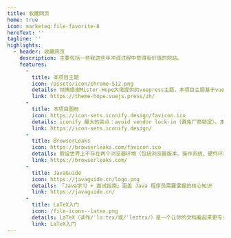```yaml
---
title: 收藏网页
home: true
icon: marketeq:file-favorite-8
heroText: ''
tagline: ''
highlights:
  - header: 收藏网页
    description: 主要包括一些我这些年冲浪过程中觉得有价值的网站。
    features:
      -
        title: 本项目主题
        icon: /assets/icon/chrome-512.png
        details: 倾情感谢Mister-Hope大佬提供的vuepress主题，本项目主题基于vuepress-theme-hope主题进行搭建。
        link: https://theme-hope.vuejs.press/zh/
      -
        title: 本项目图标
        icon: https://icon-sets.iconify.design/favicon.ico
        details: iconify 最大的卖点：avoid vendor lock-in（避免厂商锁定）。本项目图标除了部分图片外全部来源于iconify。
        link: https://icon-sets.iconify.design/
      -
        title: BrowserLeaks
        icon: https://browserleaks.com/favicon.ico
        details: 假设世界上不存在两个浏览器环境（包括浏览器版本、操作系统、硬件环境）完全相同，那么可以通过这些差异唯一确定一个环境，从而用来作为浏览器指纹标识一个人。这个网站介绍了浏览器指纹技术！
        link: https://browserleaks.com/
      -
        title: JavaGuide
        icon: https://javaguide.cn/logo.png
        details: 「Java学习 + 面试指南」涵盖 Java 程序员需要掌握的核心知识
        link: https://javaguide.cn/
      -
        title: LaTeX入门
        icon: /file-icons--latex.png
        details: LaTeX（读作/ˈlɑːtɛx/或/ˈleɪtɛx/）是一个让你的文档看起来更专业的排版系统，它尤其适合处理篇幅较长、结构严谨的文档，并且十分擅长处理公式表达。
        link: LaTeX入门
---
```

